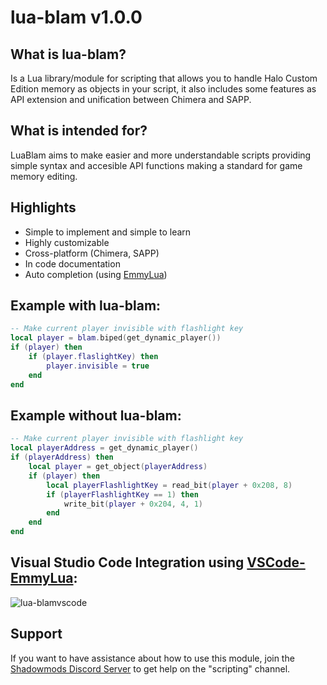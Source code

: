 # lua-blam v1.0.0

## What is lua-blam?

Is a Lua library/module for scripting that allows you to handle Halo Custom Edition memory as
objects in your script, it also includes some features as API extension and unification between
Chimera and SAPP.

## What is intended for?

LuaBlam aims to make easier and more understandable scripts providing simple syntax and accesible
API functions making a standard for game memory editing.

## Highlights

- Simple to implement and simple to learn
- Highly customizable
- Cross-platform (Chimera, SAPP)
- In code documentation
- Auto completion (using [EmmyLua](https://github.com/EmmyLua))

## Example with lua-blam:

```lua
-- Make current player invisible with flashlight key
local player = blam.biped(get_dynamic_player())
if (player) then
    if (player.flaslightKey) then
        player.invisible = true
    end
end
```

## Example without lua-blam:

```lua
-- Make current player invisible with flashlight key
local playerAddress = get_dynamic_player()
if (playerAddress) then
    local player = get_object(playerAddress)
    if (player) then
        local playerFlashlightKey = read_bit(player + 0x208, 8)
        if (playerFlashlightKey == 1) then
            write_bit(player + 0x204, 4, 1)
        end
    end
end
```

## Visual Studio Code Integration using [VSCode-EmmyLua](https://github.com/EmmyLua/VSCode-EmmyLua):

![lua-blamvscode](https://i.imgur.com/Ai2SuFH.gif)

## Support

If you want to have assistance about how to use this module, join the
[Shadowmods Discord Server](https://discord.shadowmods.net/) to get help on the "scripting" channel.
